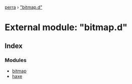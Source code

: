 [perra](../README.md) › ["bitmap.d"](_bitmap_d_.md)

# External module: "bitmap.d"

## Index

### Modules

* [bitmap](_bitmap_d_.bitmap.md)
* [haxe](_bitmap_d_.haxe.md)
